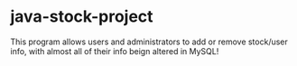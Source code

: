 # java-stock-project
This program allows users and administrators to add or remove stock/user info, with almost all of their info beign altered in MySQL!
